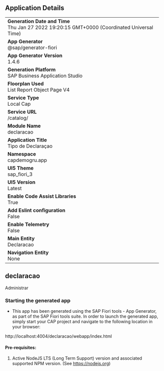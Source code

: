 ## Application Details
|               |
| ------------- |
|**Generation Date and Time**<br>Thu Jan 27 2022 19:20:15 GMT+0000 (Coordinated Universal Time)|
|**App Generator**<br>@sap/generator-fiori|
|**App Generator Version**<br>1.4.6|
|**Generation Platform**<br>SAP Business Application Studio|
|**Floorplan Used**<br>List Report Object Page V4|
|**Service Type**<br>Local Cap|
|**Service URL**<br>/catalog/
|**Module Name**<br>declaracao|
|**Application Title**<br>Tipo de Declaraçao|
|**Namespace**<br>capdemogru.app|
|**UI5 Theme**<br>sap_fiori_3|
|**UI5 Version**<br>Latest|
|**Enable Code Assist Libraries**<br>True|
|**Add Eslint configuration**<br>False|
|**Enable Telemetry**<br>False|
|**Main Entity**<br>Declaracao|
|**Navigation Entity**<br>None|

## declaracao

Administrar

### Starting the generated app

-   This app has been generated using the SAP Fiori tools - App Generator, as part of the SAP Fiori tools suite.  In order to launch the generated app, simply start your CAP project and navigate to the following location in your browser:

http://localhost:4004/declaracao/webapp/index.html

#### Pre-requisites:

1. Active NodeJS LTS (Long Term Support) version and associated supported NPM version.  (See https://nodejs.org)


